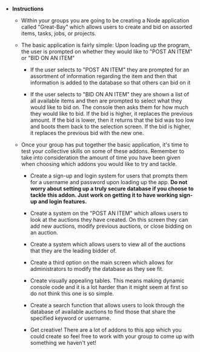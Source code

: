 * **Instructions**

  * Within your groups you are going to be creating a Node application called "Great-Bay" which allows users to create and bid on assorted items, tasks, jobs, or projects.

  * The basic application is fairly simple: Upon loading up the program, the user is prompted on whether they would like to "POST AN ITEM" or "BID ON AN ITEM"

    * If the user selects to "POST AN ITEM" they are prompted for an assortment of information regarding the item and then that information is added to the database so that others can bid on it

    * If the user selects to "BID ON AN ITEM" they are shown a list of all available items and then are prompted to select what they would like to bid on. The console then asks them for how much they would like to bid. If the bid is higher, it replaces the previous amount. If the bid is lower, then it returns that the bid was too low and boots them back to the selection screen. If the bid is higher, it replaces the previous bid with the new one.

  * Once your group has put together the basic application, it's time to test your collective skills on some of these addons. Remember to take into consideration the amount of time you have been given when choosing which addons you would like to try and tackle.
    
    * Create a sign-up and login system for users that prompts them for a username and password upon loading up the app. **Do not worry about setting up a truly secure database if you choose to tackle this addon. Just work on getting it to have working sign-up and login features.**

    * Create a system on the "POST AN ITEM" which allows users to look at the auctions they have created. On this screen they can add new auctions, modify previous auctions, or close bidding on an auction.

    * Create a system which allows users to view all of the auctions that they are the leading bidder of.

    * Create a third option on the main screen which allows for administrators to modify the database as they see fit.

    * Create visually appealing tables. This means making dynamic console code and it is a lot harder than it might seem at first so do not think this one is so simple.

    * Create a search function that allows users to look through the database of available auctions to find those that share the specified keyword or username.

    * Get creative! There are a lot of addons to this app which you could create so feel free to work with your group to come up with something we haven't yet!
